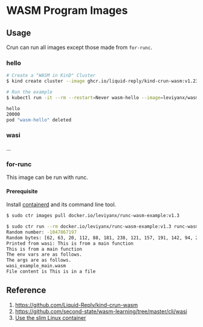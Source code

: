 # WASM Program Images

## Usage

Crun can run all images except those made from `for-runc`.

### hello

```bash
# Create a "WASM in KinD" Cluster
$ kind create cluster --image ghcr.io/liquid-reply/kind-crun-wasm:v1.23.4

# Run the example
$ kubectl run -it --rm --restart=Never wasm-hello --image=leviyanx/wasm-hello-example:v1.0 --annotations="module.wasm.image/variant=compat" /hello.wasm 20000

hello
20000
pod "wasm-hello" deleted
```

### wasi

...

### for-runc

This image can be run with runc.

#### Prerequisite

Install [containerd](https://github.com/containerd/containerd) and its command line tool.

```bash
$ sudo ctr images pull docker.io/leviyanx/runc-wasm-example:v1.3

$ sudo ctr run --rm docker.io/leviyanx/runc-wasm-example:v1.3 runc-wasm-example
Random number: -1047867197
Random bytes: [62, 63, 20, 112, 88, 181, 238, 121, 157, 191, 142, 94, 20, 209, 125, 223, 155, 234, 77, 240, 87, 4, 119, 70, 102, 1, 153, 123, 154, 19, 144, 109, 65, 72, 252, 123, 209, 161, 228, 186, 165, 35, 35, 216, 194, 228, 255, 193, 205, 231, 211, 186, 124, 169, 174, 161, 59, 190, 198, 33, 121, 166, 25, 229, 232, 42, 140, 37, 243, 191, 4, 25, 86, 222, 37, 133, 35, 137, 37, 137, 29, 139, 188, 38, 134, 96, 250, 158, 2, 145, 220, 94, 119, 184, 162, 118, 40, 177, 48, 22, 156, 141, 115, 222, 143, 243, 124, 181, 58, 217, 215, 35, 221, 237, 160, 128, 196, 119, 133, 133, 227, 6, 145, 16, 28, 123, 101, 62]
Printed from wasi: This is from a main function
This is from a main function
The env vars are as follows.
The args are as follows.
wasi_example_main.wasm
File content is This is in a file
```

## Reference

1. https://github.com/Liquid-Reply/kind-crun-wasm
2. https://github.com/second-state/wasm-learning/tree/master/cli/wasi
3. [Use the slim Linux container](https://github.com/WasmEdge/WasmEdge/blob/2fbea38d0cbe7b7c29867a8a1bed7e9723e00a46/docs/book/en/src/use_cases/kubernetes/docker/lxc.md)
